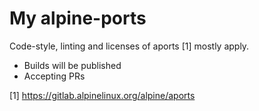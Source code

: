 My alpine-ports
===============

Code-style, linting and licenses of aports [1] mostly apply.

* Builds will be published
* Accepting PRs

[1] https://gitlab.alpinelinux.org/alpine/aports
